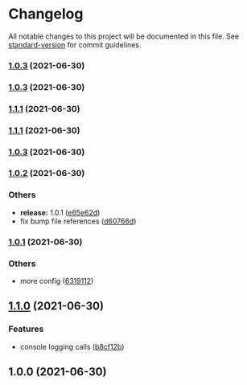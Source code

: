 # Changelog

All notable changes to this project will be documented in this file. See [standard-version](https://github.com/conventional-changelog/standard-version) for commit guidelines.

### [1.0.3](https://github.com/harrysolovay/testing-lerna-changelog-and-release/compare/v1.0.2...v1.0.3) (2021-06-30)

### [1.0.3](https://github.com/harrysolovay/testing-lerna-changelog-and-release/compare/v1.0.2...v1.0.3) (2021-06-30)

### [1.1.1](https://github.com/harrysolovay/testing-lerna-changelog-and-release/compare/v1.0.2...v1.1.1) (2021-06-30)

### [1.1.1](https://github.com/harrysolovay/testing-lerna-changelog-and-release/compare/v1.0.2...v1.1.1) (2021-06-30)

### [1.0.3](https://github.com/harrysolovay/testing-lerna-changelog-and-release/compare/v1.0.2...v1.0.3) (2021-06-30)

### [1.0.2](https://github.com/harrysolovay/testing-lerna-changelog-and-release/compare/v1.0.1...v1.0.2) (2021-06-30)

### Others

- **release:** 1.0.1 ([e65e62d](https://github.com/harrysolovay/testing-lerna-changelog-and-release/commit/e65e62d294de7660bb0896a17663a013e603e077))
- fix bump file references ([d60766d](https://github.com/harrysolovay/testing-lerna-changelog-and-release/commit/d60766de939d1d0145861ef923f94385404a6dfc))

### [1.0.1](https://github.com/harrysolovay/testing-lerna-changelog-and-release/compare/v1.1.0...v1.0.1) (2021-06-30)

### Others

- more config ([6319112](https://github.com/harrysolovay/testing-lerna-changelog-and-release/commit/6319112d721a0478d4b74d8940bbaeec604da8d1))

## [1.1.0](https://github.com/harrysolovay/testing-lerna-changelog-and-release/compare/v1.0.0...v1.1.0) (2021-06-30)

### Features

- console logging calls ([b8cf12b](https://github.com/harrysolovay/testing-lerna-changelog-and-release/commit/b8cf12b935686c687c6bf8e4b67b0264689962dd))

## 1.0.0 (2021-06-30)
